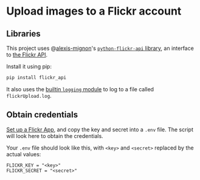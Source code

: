 # Upload images to a Flickr account

## Libraries 
This project uses @[alexis-mignon](//github.com/alexis-mignon)'s [`python-flickr-api` library](//github.com/alexis-mignon/python-flickr-api), an interface to [the Flickr API](https://www.flickr.com/services/developer/api/).

Install it using pip:
```bash
pip install flickr_api
```

It also uses the [builtin `logging` module](//docs.python.org/3/library/logging.html) to log to a file called `flickrUpload.log`.

## Obtain credentials
[Set up a Flickr App](https://www.flickr.com/services/api/keys), and copy the key and secret into a `.env` file. The script will look here to obtain the credentials.

Your `.env` file should look like this, with `<key>` and `<secret>` replaced by the actual values:
```
FLICKR_KEY = "<key>"
FLICKR_SECRET = "<secret>"
```



